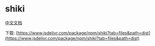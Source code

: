 # shiki

[中文文档](https://shiki.tmrs.site/)

下载: [https://www.jsdelivr.com/package/npm/shiki?tab=files&path=dist](https://www.jsdelivr.com/package/npm/shiki?tab=files&path=dist)